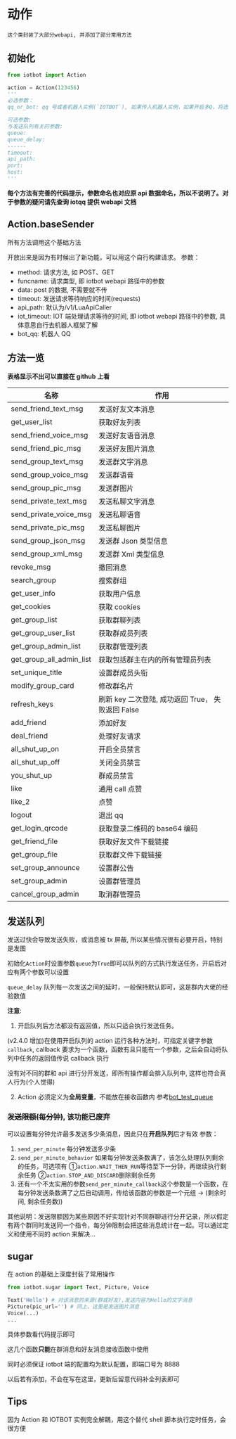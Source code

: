# 动作

```
这个类封装了大部分webapi, 并添加了部分常用方法
```

## 初始化

```python
from iotbot import Action

action = Action(123456)
'''
必选参数：
qq_or_bot: qq 号或者机器人实例(`IOTBOT`), 如果传入机器人实例，如果开启多Q，将选取第一个 QQ

可选参数:
与发送队列有关的参数:
queue:
queue_delay:
------
timeout:
api_path:
port:
host:
'''
```

**每个方法有完善的代码提示，参数命名也对应原 api 数据命名，所以不说明了。对于参数的疑问请先查询 iotqq 提供 webapi 文档**

## Action.baseSender

所有方法调用这个基础方法

开放出来是因为有时候出了新功能，可以用这个自行构建请求。
参数：

- method: 请求方法, 如 POST、GET
- funcname: 请求类型, 即 iotbot webapi 路径中的参数
- data: post 的数据, 不需要就不传
- timeout: 发送请求等待响应的时间(requests)
- api_path: 默认为/v1/LuaApiCaller
- iot_timeout: IOT 端处理请求等待的时间, 即 iotbot webapi 路径中的参数, 具体意思自行去机器人框架了解
- bot_qq: 机器人 QQ

## 方法一览

**表格显示不出可以直接在 github 上看**

| 名称                     | 作用                                              |
| ------------------------ | ------------------------------------------------- |
| send_friend_text_msg     | 发送好友文本消息                                  |
| get_user_list            | 获取好友列表                                      |
| send_friend_voice_msg    | 发送好友语音消息                                  |
| send_friend_pic_msg      | 发送好友图片消息                                  |
| send_group_text_msg      | 发送群文字消息                                    |
| send_group_voice_msg     | 发送群语音                                        |
| send_group_pic_msg       | 发送群图片                                        |
| send_private_text_msg    | 发送私聊文字消息                                  |
| send_private_voice_msg   | 发送私聊语音                                      |
| send_private_pic_msg     | 发送私聊图片                                      |
| send_group_json_msg      | 发送群 Json 类型信息                              |
| send_group_xml_msg       | 发送群 Xml 类型信息                               |
| revoke_msg               | 撤回消息                                          |
| search_group             | 搜索群组                                          |
| get_user_info            | 获取用户信息                                      |
| get_cookies              | 获取 cookies                                      |
| get_group_list           | 获取群聊列表                                      |
| get_group_user_list      | 获取群成员列表                                    |
| get_group_admin_list     | 获取群管理列表                                    |
| get_group_all_admin_list | 获取包括群主在内的所有管理员列表                  |
| set_unique_title         | 设置群成员头衔                                    |
| modify_group_card        | 修改群名片                                        |
| refresh_keys             | 刷新 key 二次登陆, 成功返回 True， 失败返回 False |
| add_friend               | 添加好友                                          |
| deal_friend              | 处理好友请求                                      |
| all_shut_up_on           | 开启全员禁言                                      |
| all_shut_up_off          | 关闭全员禁言                                      |
| you_shut_up              | 群成员禁言                                        |
| like                     | 通用 call 点赞                                    |
| like_2                   | 点赞                                              |
| logout                   | 退出 qq                                           |
| get_login_qrcode         | 获取登录二维码的 base64 编码                      |
| get_friend_file          | 获取好友文件下载链接                              |
| get_group_file           | 获取群文件下载链接                                |
| set_group_announce       | 设置群公告                                        |
| set_group_admin          | 设置群管理员                                      |
| cancel_group_admin       | 取消群管理员                                      |

## 发送队列

发送过快会导致发送失败，或消息被 tx 屏蔽, 所以某些情况很有必要开启，特别是发图

初始化`Action`时设置参数`queue`为`True`即可以队列的方式执行发送任务，开启后对应有两个参数可以设置

`queue_delay` 队列每一次发送之间的延时，一般保持默认即可，这是群内大佬的经验数值

**注意**:

1. 开启队列后方法都没有返回值，所以只适合执行发送任务。

(v2.4.0 增加)在使用开启队列的 action 运行各种方法时，可指定关键字参数`callback`,
callback 要求为一个函数，函数有且只能有一个参数，之后会自动将队列中任务的返回值传说 callback 执行

没有对不同的群和 api 进行分开发送，即所有操作都会排入队列中, 这样也符合真人行为(个人觉得)

2. Action 必须定义为**全局变量**，不能放在接收函数内
   参考[bot_test_queue](https://github.com/XiyaoWong/python-iotbot/blob/master/sample/plugins/bot_test_queue.py)

### ~~发送限额(每分钟)~~, 该功能已废弃

可以设置每分钟允许最多发送多少条消息，因此只在**开启队列**后才有效
参数：

1. `send_per_minute` 每分钟发送多少条
2. `send_per_minute_behavior` 如果每分钟发送条数满了，该怎么处理队列剩余的任务，可选项有 ①`action.WAIT_THEN_RUN`等待至下一分钟，再继续执行剩余任务 ②`action.STOP_AND_DISCARD`删除剩余任务
3. 还有一个不太实用的参数`send_per_minute_callback`这个参数是一个函数，在每分钟发送条数满了之后自动调用，传给该函数的参数是一个元组 -> (剩余时间, 剩余任务数))

其他说明：发送限额因为某些原因不好实现针对不同群聊进行分开记录，所以假定有两个群同时发送同一个指令，每分钟限制会把这些消息统计在一起。可以通过定义和使用不同的 action 来解决...

## sugar

在 action 的基础上深度封装了常用操作

```python
from iotbot.sugar import Text, Picture, Voice

Text('Hello') # 对该消息的来源(群或好友),发送内容为Hello的文字消息
Picture(pic_url='') # 同上，这里是发送图片消息
Voice(...)
...
```

具体参数看代码提示即可

这几个函数**只能**在群消息和好友消息接收函数中使用

同时必须保证 iotbot 端的配置均为默认配置，即端口号为 8888

以后若有添加，不会在写在这里，更新后留意代码补全列表即可

## Tips

因为 Action 和 IOTBOT 实例完全解耦，用这个替代 shell 脚本执行定时任务，会很方便
